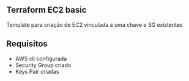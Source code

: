 ## Terraform EC2 basic

Template para criação de EC2 vinculada a uma chave e SG existentes

## Requisitos

- AWS cli configurada
- Security Group criado
- Keys Pair criadas